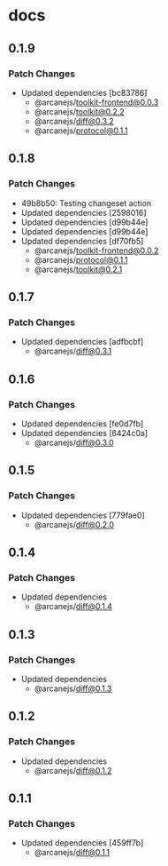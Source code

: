 # docs

## 0.1.9

### Patch Changes

- Updated dependencies [bc83786]
  - @arcanejs/toolkit-frontend@0.0.3
  - @arcanejs/toolkit@0.2.2
  - @arcanejs/diff@0.3.2
  - @arcanejs/protocol@0.1.1

## 0.1.8

### Patch Changes

- 49b8b50: Testing changeset action
- Updated dependencies [2598016]
- Updated dependencies [d99b44e]
- Updated dependencies [d99b44e]
- Updated dependencies [df70fb5]
  - @arcanejs/toolkit-frontend@0.0.2
  - @arcanejs/protocol@0.1.1
  - @arcanejs/toolkit@0.2.1

## 0.1.7

### Patch Changes

- Updated dependencies [adfbcbf]
  - @arcanejs/diff@0.3.1

## 0.1.6

### Patch Changes

- Updated dependencies [fe0d7fb]
- Updated dependencies [6424c0a]
  - @arcanejs/diff@0.3.0

## 0.1.5

### Patch Changes

- Updated dependencies [779fae0]
  - @arcanejs/diff@0.2.0

## 0.1.4

### Patch Changes

- Updated dependencies
  - @arcanejs/diff@0.1.4

## 0.1.3

### Patch Changes

- Updated dependencies
  - @arcanejs/diff@0.1.3

## 0.1.2

### Patch Changes

- Updated dependencies
  - @arcanejs/diff@0.1.2

## 0.1.1

### Patch Changes

- Updated dependencies [459ff7b]
  - @arcanejs/diff@0.1.1
